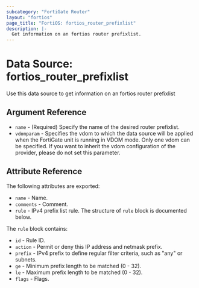 ```yaml
---
subcategory: "FortiGate Router"
layout: "fortios"
page_title: "FortiOS: fortios_router_prefixlist"
description: |-
  Get information on an fortios router prefixlist.
---
```


# Data Source: fortios_router_prefixlist
Use this data source to get information on an fortios router prefixlist

## Argument Reference

* `name` - (Required) Specify the name of the desired router prefixlist.
* `vdomparam` - Specifies the vdom to which the data source will be applied when the FortiGate unit is running in VDOM mode. Only one vdom can be specified. If you want to inherit the vdom configuration of the provider, please do not set this parameter.


## Attribute Reference

The following attributes are exported:

* `name` - Name.
* `comments` - Comment.
* `rule` - IPv4 prefix list rule. The structure of `rule` block is documented below.

The `rule` block contains:

* `id` - Rule ID.
* `action` - Permit or deny this IP address and netmask prefix.
* `prefix` - IPv4 prefix to define regular filter criteria, such as "any" or subnets.
* `ge` - Minimum prefix length to be matched (0 - 32).
* `le` - Maximum prefix length to be matched (0 - 32).
* `flags` - Flags.

